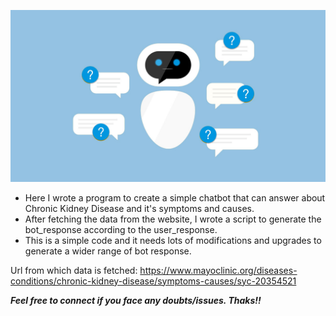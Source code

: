 ![](chatbot.jpeg)
<br>
* Here I wrote a program to create a simple chatbot that can answer about Chronic Kidney Disease and it's symptoms and causes.<br>
* After fetching the data from the website, I wrote a script to generate the bot_response according to the user_response.<br>
* This is a simple code and it needs lots of modifications and upgrades to generate a wider range of bot response.

Url from which data is fetched: https://www.mayoclinic.org/diseases-conditions/chronic-kidney-disease/symptoms-causes/syc-20354521

**_Feel free to connect if you face any doubts/issues. Thaks!!_**
